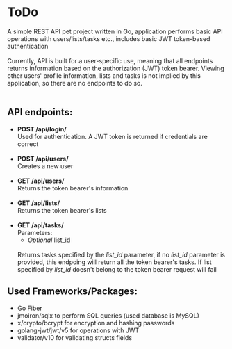 # ToDo

A simple REST API pet project written in Go, application performs basic API operations with users/lists/tasks etc., includes basic JWT token-based authentication<br><br>
Currently, API is built for a user-specific use, meaning that all endpoints returns information based on the authorization (JWT) token bearer. Viewing other users' profile information, lists and tasks is not implied by this application, so there are no endpoints to do so.<br><br>

<h2>API endpoints:</h2>
<ul>
  <li>
    <b>POST /api/login/</b><br>
    Used for authentication. A JWT token is returned if credentials are correct
  </li><br>
  <li>
    <b>POST /api/users/<br></b>
    Creates a new user
  </li><br>
  <li>
    <b>GET /api/users/<br></b>
    Returns the token bearer's information
  </li><br>
  <li>
    <b>GET /api/lists/</b><br>
    Returns the token bearer's lists
  </li><br>
  <li>
    <b>GET /api/tasks/</b><br>
    Parameters:
      <ul>
        <li><i>Optional</i> list_id</li>
      </ul><br>
    Returns tasks specified by the <i>list_id</i> parameter, if no <i>list_id</i> parameter is provided, this endpoing will return all the token bearer's tasks. If list specified by <i>list_id</i> doesn't belong to the token bearer request will fail
  </li>
</ul>

<h2>Used Frameworks/Packages:</h2>
<ul>
  <li>Go Fiber</li>
  <li>jmoiron/sqlx to perform SQL queries (used database is MySQL)</li>
  <li>x/crypto/bcrypt for encryption and hashing passwords</li>
  <li>golang-jwt/jwt/v5 for operations with JWT</li>
  <li>validator/v10 for validating structs fields</li>
</ul>
